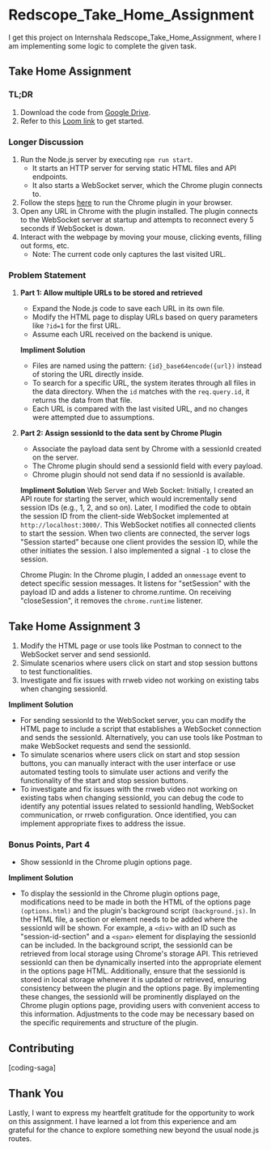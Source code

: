 # Redscope_Take_Home_Assignment
I get this project on Internshala Redscope_Take_Home_Assignment, where I am implementing some logic to complete the given task.

## Take Home Assignment

### TL;DR
1. Download the code from [Google Drive](https://drive.google.com/drive/folders/1Ax-8EwtjYk_E0PWoIu6D5rzh4qJ-jGXe?usp=sharing).
2. Refer to this [Loom link](https://www.loom.com/share/77c82877c32941099a81939f59109848) to get started.

### Longer Discussion
1. Run the Node.js server by executing `npm run start`.
   - It starts an HTTP server for serving static HTML files and API endpoints.
   - It also starts a WebSocket server, which the Chrome plugin connects to.
2. Follow the steps [here](https://bashvlas.com/blog/install-chromeextension-in-developer-mode) to run the Chrome plugin in your browser.
3. Open any URL in Chrome with the plugin installed. The plugin connects to the WebSocket server at startup and attempts to reconnect every 5 seconds if WebSocket is down.
4. Interact with the webpage by moving your mouse, clicking events, filling out forms, etc.
   - Note: The current code only captures the last visited URL.
  
### Problem Statement

1. **Part 1: Allow multiple URLs to be stored and retrieved**
   - Expand the Node.js code to save each URL in its own file.
   - Modify the HTML page to display URLs based on query parameters like `?id=1` for the first URL.
   - Assume each URL received on the backend is unique.

   **Impliment Solution**
   - Files are named using the pattern: `{id}_base64encode({url})` instead of storing the URL directly inside.
   - To search for a specific URL, the system iterates through all files in the data directory. When the `id` matches with the `req.query.id`, it returns the data from that file.
   - Each URL is compared with the last visited URL, and no changes were attempted due to assumptions.

2. **Part 2: Assign sessionId to the data sent by Chrome Plugin**
   - Associate the payload data sent by Chrome with a sessionId created on the server.
   - The Chrome plugin should send a sessionId field with every payload.
   - Chrome plugin should not send data if no sessionId is available.
  
   **Impliment Solution**
     Web Server and Web Socket:
     Initially, I created an API route for starting the server, which would incrementally send session IDs (e.g., 1, 2, and so on). Later, I modified the code to obtain the session ID 
     from the client-side WebSocket implemented at `http://localhost:3000/`. This WebSocket notifies all connected clients to start the session. When two clients are connected, the 
     server logs "Session started" because one client provides the session ID, while the other initiates the session. I also implemented a signal `-1` to close the session.

    Chrome Plugin:
    In the Chrome plugin, I added an `onmessage` event to detect specific session messages. It listens for "setSession" with the payload ID and adds a listener to chrome.runtime. On          receiving "closeSession", it removes the `chrome.runtime` listener.

## Take Home Assignment 3

  1. Modify the HTML page or use tools like Postman to connect to the WebSocket server and send sessionId.
  2. Simulate scenarios where users click on start and stop session buttons to test functionalities.
  3. Investigate and fix issues with rrweb video not working on existing tabs when changing sessionId.

  **Impliment Solution**
  - For sending sessionId to the WebSocket server, you can modify the HTML page to include a script that establishes a WebSocket connection and sends the sessionId. Alternatively, you 
    can use tools like Postman to make WebSocket requests and send the sessionId.
  - To simulate scenarios where users click on start and stop session buttons, you can manually interact with the user interface or use automated testing tools to simulate user actions 
    and verify the functionality of the start and stop session buttons.
  - To investigate and fix issues with the rrweb video not working on existing tabs when changing sessionId, you can debug the code to identify any potential issues related to sessionId 
    handling, WebSocket communication, or rrweb configuration. Once identified, you can implement appropriate fixes to address the issue.

### Bonus Points, Part 4
  - Show sessionId in the Chrome plugin options page.

**Impliment Solution**   
  - To display the sessionId in the Chrome plugin options page, modifications need to be made in both the HTML of the options page `(options.html)` and the plugin's background script 
    `(background.js)`. In the HTML file, a section or element needs to be added where the sessionId will be shown. For example, a `<div>` with an ID such as "session-id-section" and a 
    `<span>` element for displaying the sessionId can be included. In the background script, the sessionId can be retrieved from local storage using Chrome's storage API. This retrieved 
    sessionId can then be dynamically inserted into the appropriate element in the options page HTML. Additionally, ensure that the sessionId is stored in local storage whenever it is 
    updated or retrieved, ensuring consistency between the plugin and the options page. By implementing these changes, the sessionId will be prominently displayed on the Chrome plugin 
    options page, providing users with convenient access to this information. Adjustments to the code may be necessary based on the specific requirements and structure of the plugin.

## Contributing

   [coding-saga]

## Thank You

   Lastly, I want to express my heartfelt gratitude for the opportunity to work on this assignment. I have learned a lot from this experience and am grateful for the chance to explore 
   something new beyond the usual node.js routes.
   

    
